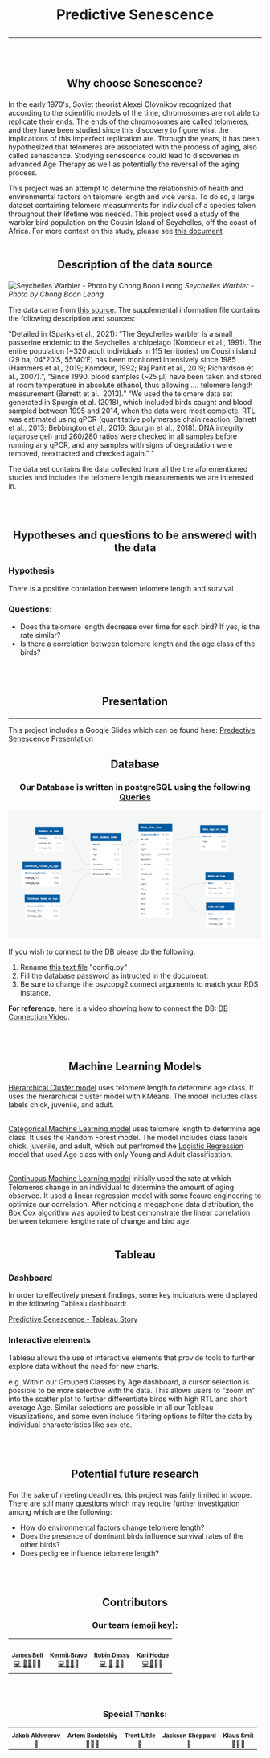 # **<p align="center">Predictive Senescence</p>** 
---
<br/><br/>
## **<p align="center">Why choose Senescence?</p>**

In the early 1970's, Soviet theorist Alexei Olovnikov recognized that according to the scientific models of the time, chromosomes are not able to replicate their ends. The ends of the chromosomes are called telomeres, and they have been studied since this discovery to figure what the implications of this imperfect replication are. Through the years, it has been hypothesized that telomeres are associated with the process of aging, also called senescence. Studying senescence could lead to discoveries in advanced Age Therapy as well as potentially the reversal of the aging process.

This project was an attempt to determine the relationship of health and environmental factors on telomere length and vice versa. To do so, a large dataset containing telomere measurments for individual of a species taken throughout their lifetime was needed. This project used a study of the warbler bird population on the Cousin Island of Seychelles, off the coast of Africa. For more context on this study, please see [this document](https://github.com/MuzX9p088KKe/Predictive_Senescence/blob/main/Resources/Data/Bird_Data/BirdData_README.docx)
  <br/><br/>

## **<p align="center">Description of the data source</p>**

![Seychelles Warbler - Photo by Chong Boon Leong](https://user-images.githubusercontent.com/76575162/133174385-668707e5-8097-49fb-8998-21ec680a55eb.jpg)
<em>Seychelles Warbler - Photo by Chong Boon Leong</em>

The data came from [this source](https://data.world/datagov-uk/e102ccd7-cd2a-4e73-8fe2-ec3f5f415ae5). The supplemental information file contains the following description and sources:

"Detailed in (Sparks et al., 2021): “The Seychelles warbler is a small passerine endemic to the Seychelles archipelago (Komdeur et al., 1991). The entire population (~320 adult individuals in 115 territories) on Cousin island (29 ha; 04°20′S, 55°40′E) has been monitored intensively since 1985 (Hammers et al., 2019; Komdeur, 1992; Raj Pant et al., 2019; Richardson et al., 2007).”, “Since 1990, blood samples (~25 μl) have been taken and stored at room temperature in absolute ethanol, thus allowing …. telomere length measurement (Barrett et al., 2013).” “We used the telomere data set generated in Spurgin et al. (2018), which included birds caught and blood sampled between 1995 and 2014, when the data were most complete. RTL was estimated using qPCR (quantitative polymerase chain reaction; Barrett et al., 2013; Bebbington et al., 2016; Spurgin et al., 2018). DNA integrity (agarose gel) and 260/280 ratios were checked in all samples before running any qPCR, and any samples with signs of degradation were removed, reextracted and checked again.” "

The data set contains the data collected from all the the aforementioned studies and includes the telomere length measurements we are interested in.

<br/><br/>

## **<p align="center">Hypotheses and questions to be answered with the data</p>**

### Hypothesis

There is a positive correlation between telomere length and survival

### Questions:

- Does the telomere length decrease over time for each bird? If yes, is the rate similar?
- Is there a correlation between telomere length and the age class of the birds?

<br/><br/>
## **<p align="center">Presentation</p>**
---
This project includes a Google Slides which can be found here: [Predective Senescence Presentation](https://docs.google.com/presentation/d/1L9v7cA1KCoQ5ybVa5znx3wh-Nd-GpyE_nK2fvRqJfrA/edit?usp=sharing)

## **<p align="center">Database</p>**

### **<p align="center">Our Database is written in postgreSQL using the following [Queries](https://github.com/MuzX9p088KKe/Predictive_Senescence/tree/main/Resources/Data/Formatting/SQL%20Files)</p>**

![Database_ERD](https://github.com/MuzX9p088KKe/Predictive_Senescence/blob/main/Resources/Data/Formatting/Schema_ERD.png?raw=true)

If you wish to connect to the DB please do the following:
1. Rename [this text file](https://github.com/MuzX9p088KKe/Predictive_Senescence/blob/main/Resources/Notebook/RENAME_ME.txt) "config.py"
2. Fill the database password as intructed in the document. 
3. Be sure to change the psycopg2.connect arguments to match your RDS instance. 

**For reference**, here is a video showing how to connect the DB: [DB Connection Video](https://github.com/MuzX9p088KKe/Predictive_Senescence/blob/main/Resources/Data/How%20to%20connect%20to%20AWS%20Server.mp4).

<br/><br/>
## **<p align="center">Machine Learning Models</p>**

[Hierarchical Cluster model](https://github.com/MuzX9p088KKe/Predictive_Senescence/blob/main/Resources/Notebook/HierarchicalClusteronly.ipynb) uses telomere length to determine age class. It uses the hierarchical cluster model with KMeans. The model includes class labels chick, juvenile, and adult. 
<br/><br/>

[Categorical Machine Learning model](https://github.com/MuzX9p088KKe/Predictive_Senescence/blob/main/Resources/Notebook/RandomForest.ipynb) uses telomere length to determine age class. It uses the Random Forest model. The model includes class labels chick, juvenile, and adult, which out perfromed the [Logistic Regression](https://github.com/MuzX9p088KKe/Predictive_Senescence/blob/main/Resources/Notebook/newLogisticRegression.ipynb) model that used Age class with only Young and Adult classification. 
<br/><br/>

[Continuous Machine Learning model](https://github.com/MuzX9p088KKe/Predictive_Senescence/blob/main/Resources/Notebook/teloRateOfChange.ipynb) initially used the rate at which Telomeres change in an individual to determine the amount of aging observed. It used a linear regression model with some feaure engineering to optimize our correlation. After noticing a megaphone data distribution, the Box Cox algorithm was applied to best demonstrate the linear correlation between telomere lengthe rate of change and bird age.
<br/><br/>

## **<p align="center">Tableau</p>**

### Dashboard

In order to effectively present findings, some key indicators were displayed in the following Tableau dashboard:

[Predictive Senescence - Tableau Story](https://public.tableau.com/views/Predictive_Senescence/PredictiveSenescence?:language=en-US&publish=yes&:display_count=n&:origin=viz_share_link)

### Interactive elements

Tableau allows the use of interactive elements that provide tools to further explore data without the need for new charts.

e.g. Within our Grouped Classes by Age dashboard, a cursor selection is possible to be more selective with the data. This allows users to "zoom in" into the scatter plot to further differentiate birds with high RTL and short average Age. Similar selections are possible in all our Tableau visualizations, and some even include filtering options to filter the data by individual characteristics like sex etc.

<br/><br/>

## **<p align="center">Potential future research</p>**

For the sake of meeting deadlines, this project was fairly limited in scope. There are still many questions which may require further investigation among which are the following:

- How do environmental factors change telomere length?
- Does the presence of dominant birds influence survival rates of the other birds?
- Does pedigree influence telomere length?

<br/><br/>

## **<p align="center">Contributors</p>**

### <p align="center">Our team ([emoji key](https://allcontributors.org/docs/en/emoji-key)):</p>

<table align= "center">
  <tr>
    <td align="center"><a href="https://github.com/Jamesrx33"><img src="https://avatars.githubusercontent.com/u/68870179?v=4?s=100" width="100px;" alt=""/><br /><sub><b>James Bell</b></sub></a><br /><a href="https://github.com/MuzX9p088KKe/Predictive_Senescence/commits?author=Jamesrx33" title="Code">💻</a> <a href="https://github.com/MuzX9p088KKe/Predictive_Senescence/pulls?q=is%3Apr+reviewed-by%3AJamesrx33" title="Reviewed Pull Requests">👀<a href="#ideas-Jamesrx33" title="Ideas, Planning, & Feedback">🤔</a><span title="Data">🔣</span><span title="Research">🔬</span></td>
    <td align="center"><a href="https://github.com/kermitbravo"><img src="https://avatars.githubusercontent.com/u/24511616?v=4?s=100" width="100px;" alt=""/><br /><sub><b>Kermit Bravo</b></sub></a><br /><a href="https://github.com/MuzX9p088KKe/Predictive_Senescence/commits?author=kermitbravo" title="Code">💻</a><a href="#design-kermitbravo" title="Design">🎨</a><a href="#ideas-kermitbravo" title="Ideas, Planning, & Feedback">🤔</a><span title="Research">🔬</span></td>
    <td align="center"><a href="https://github.com/MuzX9p088KKe"><img src="https://avatars.githubusercontent.com/u/76575162?v=4?s=100" width="100px;" alt=""/><br /><sub><b>Robin Dassy</b></sub></a><br /><a href="https://github.com/MuzX9p088KKe/Predictive_Senescence/commits?author=MuzX9p088KKe" title="Code">💻</a> <a href="https://github.com/MuzX9p088KKe/Predictive_Senescence/pulls?q=is%3Apr+reviewed-by%3AMuzX9p088KKe" title="Reviewed Pull Requests">👀</a> <a href="#ideas-MuzX9p088KKe" title="Ideas, Planning, & Feedback">🤔</a><span title="Research">🔬</span></td>
    <td align="center"><a href="https://github.com/Khodge15"><img src="https://avatars.githubusercontent.com/u/82460401?v=4?s=100" width="100px;" alt=""/><br /><sub><b>Kari Hodge</b></sub></a><br /><a href="https://github.com/MuzX9p088KKe/Predictive_Senescence/commits?author=Khodge15" title="Code">💻</a><a href="#ideas-Khodge15" title="Ideas, Planning, & Feedback">🤔</a><span title="Data">🔣</span><span title="Research">🔬</span></td>
  
  </tr>
 </table>
 <br/><br/>
  
  ### <p align="center">Special Thanks:</p>
  
  <table align= "center">
    <tr>
      <td align="center"><sub><b>Jakob Akhmerov</b></sub><br /><span title="Ideas, Planning, & Feedback">🤔</span></td>
      <td align="center"><sub><b>Artem Bordetskiy</b></sub><br /><span title="Mentoring">🧑‍🏫</a><Span title="Ideas, Planning, & Feedback">🤔</span></td>
      <td align="center"><sub><b>Trent Little</b></sub><br /><span title="Ideas, Planning, & Feedback">🤔</span></td>
      <td align="center"><sub><b>Jackson Sheppard</b></sub><br /><span title="Ideas, Planning, & Feedback">🤔</span></td>
      <td align="center"><sub><b>Klaus Smit</b></sub><br /><span title="Mentoring">🧑‍🏫</span><span title="Ideas, Planning, & Feedback">🤔</span></td>
    </tr>
  </table>
 
